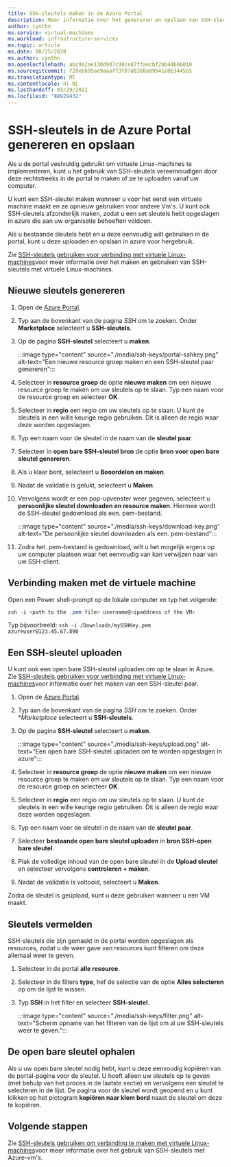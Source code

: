 ```yaml
---
title: SSH-sleutels maken in de Azure Portal
description: Meer informatie over het genereren en opslaan van SSH-sleutels in de Azure Portal voor het verbinden van de virtuele Linux-machines.
author: cynthn
ms.service: virtual-machines
ms.workload: infrastructure-services
ms.topic: article
ms.date: 08/25/2020
ms.author: cynthn
ms.openlocfilehash: abc9a2ae130d987c90ce87ffaecbf2bb44b06010
ms.sourcegitcommit: f28ebb95ae9aaaff3f87d8388a09b41e0b3445b5
ms.translationtype: MT
ms.contentlocale: nl-NL
ms.lasthandoff: 03/29/2021
ms.locfileid: "88929432"
---
```

# <a name="generate-and-store-ssh-keys-in-the-azure-portal"></a>SSH-sleutels in de Azure Portal genereren en opslaan

Als u de portal veelvuldig gebruikt om virtuele Linux-machines te implementeren, kunt u het gebruik van SSH-sleutels vereenvoudigen door deze rechtstreeks in de portal te maken of ze te uploaden vanaf uw computer.

U kunt een SSH-sleutel maken wanneer u voor het eerst een virtuele machine maakt en ze opnieuw gebruiken voor andere Vm's. U kunt ook SSH-sleutels afzonderlijk maken, zodat u een set sleutels hebt opgeslagen in azure die aan uw organisatie behoeften voldoen. 

Als u bestaande sleutels hebt en u deze eenvoudig wilt gebruiken in de portal, kunt u deze uploaden en opslaan in azure voor hergebruik.

Zie [SSH-sleutels gebruiken voor verbinding met virtuele Linux-machines](./linux/ssh-from-windows.md)voor meer informatie over het maken en gebruiken van SSH-sleutels met virtuele Linux-machines.

## <a name="generate-new-keys"></a>Nieuwe sleutels genereren

1. Open de [Azure Portal](https://portal.azure.com).

1. Typ aan de bovenkant van de pagina *SSH* om te zoeken. Onder **Marketplace** selecteert u **SSH-sleutels**.

1. Op de pagina **SSH-sleutel** selecteert u **maken**.

   :::image type="content" source="./media/ssh-keys/portal-sshkey.png" alt-text="Een nieuwe resource groep maken en een SSH-sleutel paar genereren":::

1. Selecteer in **resource groep** de optie **nieuwe maken** om een nieuwe resource groep te maken om uw sleutels op te slaan. Typ een naam voor de resource groep en selecteer **OK**.

1. Selecteer in **regio** een regio om uw sleutels op te slaan. U kunt de sleutels in een wille keurige regio gebruiken. Dit is alleen de regio waar deze worden opgeslagen.

1. Typ een naam voor de sleutel in de naam van de **sleutel paar**.

1. Selecteer in **open bare SSH-sleutel bron** de optie **bron voor open bare sleutel genereren**. 

1. Als u klaar bent, selecteert u **Beoordelen en maken**.

1. Nadat de validatie is gelukt, selecteert u **Maken**.

1. Vervolgens wordt er een pop-upvenster weer gegeven, selecteert u **persoonlijke sleutel downloaden en resource maken**. Hiermee wordt de SSH-sleutel gedownload als een. pem-bestand.

   :::image type="content" source="./media/ssh-keys/download-key.png" alt-text="De persoonlijke sleutel downloaden als een. pem-bestand":::

1. Zodra het. pem-bestand is gedownload, wilt u het mogelijk ergens op uw computer plaatsen waar het eenvoudig van kan verwijzen naar van uw SSH-client.


## <a name="connect-to-the-vm"></a>Verbinding maken met de virtuele machine

Open een Power shell-prompt op de lokale computer en typ het volgende:

```powershell
ssh -i <path to the .pem file> username@<ipaddress of the VM>
```

Typ bijvoorbeeld: `ssh -i /Downloads/mySSHKey.pem azureuser@123.45.67.890`


## <a name="upload-an-ssh-key"></a>Een SSH-sleutel uploaden

U kunt ook een open bare SSH-sleutel uploaden om op te slaan in Azure. Zie [SSH-sleutels gebruiken voor verbinding met virtuele Linux-machines](./linux/ssh-from-windows.md)voor informatie over het maken van een SSH-sleutel paar.

1. Open de [Azure Portal](https://portal.azure.com).

1. Typ aan de bovenkant van de pagina *SSH* om te zoeken. Onder **Marketplace* selecteert u **SSH-sleutels**.

1. Op de pagina **SSH-sleutel** selecteert u **maken**.

   :::image type="content" source="./media/ssh-keys/upload.png" alt-text="Een open bare SSH-sleutel uploaden om te worden opgeslagen in azure":::

1. Selecteer in **resource groep** de optie **nieuwe maken** om een nieuwe resource groep te maken om uw sleutels op te slaan. Typ een naam voor de resource groep en selecteer **OK**.

1. Selecteer in **regio** een regio om uw sleutels op te slaan. U kunt de sleutels in een wille keurige regio gebruiken. Dit is alleen de regio waar deze worden opgeslagen.

1. Typ een naam voor de sleutel in de naam van de **sleutel paar**.

1. Selecteer **bestaande open bare sleutel uploaden** in **bron SSH-open bare sleutel**. 

1. Plak de volledige inhoud van de open bare sleutel in de **Upload sleutel** en selecteer vervolgens **controleren + maken**.

1. Nadat de validatie is voltooid, selecteert u **Maken**. 

Zodra de sleutel is geüpload, kunt u deze gebruiken wanneer u een VM maakt.

## <a name="list-keys"></a>Sleutels vermelden

SSH-sleutels die zijn gemaakt in de portal worden opgeslagen als resources, zodat u de weer gave van resources kunt filteren om deze allemaal weer te geven.

1. Selecteer in de portal **alle resource**.
1. Selecteer in de filters **type**, hef de selectie van de optie **Alles selecteren** op om de lijst te wissen.
1. Typ **SSH** in het filter en selecteer **SSH-sleutel**.

   :::image type="content" source="./media/ssh-keys/filter.png" alt-text="Scherm opname van het filteren van de lijst om al uw SSH-sleutels weer te geven.":::

## <a name="get-the-public-key"></a>De open bare sleutel ophalen

Als u uw open bare sleutel nodig hebt, kunt u deze eenvoudig kopiëren van de portal-pagina voor de sleutel. U hoeft alleen uw sleutels op te geven (met behulp van het proces in de laatste sectie) en vervolgens een sleutel te selecteren in de lijst. De pagina voor de sleutel wordt geopend en u kunt klikken op het pictogram **kopiëren naar klem bord** naast de sleutel om deze te kopiëren.

## <a name="next-steps"></a>Volgende stappen

Zie [SSH-sleutels gebruiken om verbinding te maken met virtuele Linux-machines](./linux/ssh-from-windows.md)voor meer informatie over het gebruik van SSH-sleutels met Azure-vm's.
